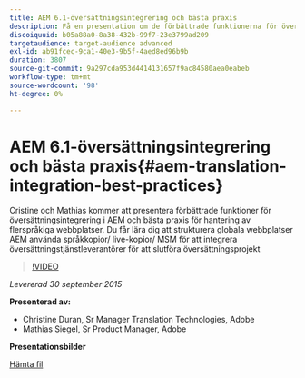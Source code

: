 ```yaml
---
title: AEM 6.1-översättningsintegrering och bästa praxis
description: Få en presentation om de förbättrade funktionerna för översättningsintegrering i AEM. Lär dig de bästa sätten att hantera flerspråkiga webbplatser.
discoiquuid: b05a88a0-8a38-432b-99f7-23e3799ad209
targetaudience: target-audience advanced
exl-id: ab91fcec-9ca1-40e3-9b5f-4aed8ed96b9b
duration: 3807
source-git-commit: 9a297cda953d4414131657f9ac84580aea0eabeb
workflow-type: tm+mt
source-wordcount: '98'
ht-degree: 0%

---
```


# AEM 6.1-översättningsintegrering och bästa praxis{#aem-translation-integration-best-practices}

Cristine och Mathias kommer att presentera förbättrade funktioner för översättningsintegrering i AEM och bästa praxis för hantering av flerspråkiga webbplatser. Du får lära dig att strukturera globala webbplatser AEM använda språkkopior/ live-kopior/ MSM för att integrera översättningstjänstleverantörer för att slutföra översättningsprojekt

>[!VIDEO](https://video.tv.adobe.com/v/19371/?quality=9)

*Levererad 30 september 2015*

**Presenterad av:**

* Christine Duran, Sr Manager Translation Technologies, Adobe
* Mathias Siegel, Sr Product Manager, Adobe

**Presentationsbilder**

[Hämta fil](assets/09302015-aem-gems-translation-integration-and-best-practices.pdf)

<!--
[Get back to the Overview](https://helpx.adobe.com/experience-manager/kt/eseminars/gems/aem-index.html)
-->
